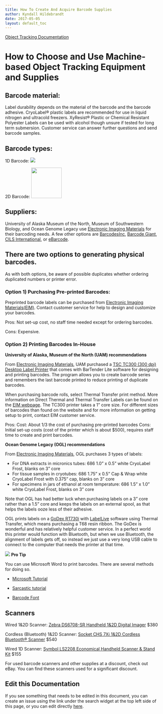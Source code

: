 ```yaml
---
title: How To Create And Acquire Barcode Supplies
author: Kyndall Hildebrandt
date: 2017-05-05
layout: default_toc
---
```


[Object Tracking Documentation](https://handbook.arctosdb.org/documentation/container.html)

# How to Choose and Use Machine-based Object Tracking Equipment and Supplies
 
## Barcode material:
Label durability depends on the material of the barcode and the barcode adhesive. CryoLabel® plastic labels are recommended for use in liquid nitrogen and ultracold freezers. XyResist® Plastic or Chemical Resistant Polyester Labels can be used with alcohol though unsure if tested for long term submersion. Customer service can answer further questions and send barcode samples.

## Barcode types:

1D Barcode: ![](https://raw.githubusercontent.com/ArctosDB/documentation-wiki/gh-pages/images/uploads/1D_2.png)

2D Barcode: <img src="https://raw.githubusercontent.com/ArctosDB/documentation-wiki/gh-pages/images/uploads/2D_2.png" width="100">

## Suppliers:

University of Alaska Museum of the North, Museum of Southwestern Biology, and Ocean Genome Legacy use [Electronic Imaging Materials](http://barcode-labels.com/) for their barcoding needs. A few other options are [BarcodesInc](http://www.barcodesinc.com/), [Barcode Giant](http://www.barcodegiant.com/), [CILS International](http://www.cils-international.com/us/), or [eBarcode](http://www.ebarcode.com/).

## There are two options to generating physical barcodes. 
As with both options, be aware of possible duplicates whether ordering duplicated numbers or printer error. 

### Option 1) Purchasing Pre-printed Barcodes:

Preprinted barcode labels can be purchased from [Electronic Imaging Materials(EIM)](http://barcode-labels.com/). Contact customer service for help to design and customize your barcodes.

Pros: Not set-up cost, no staff time needed except for ordering barcodes.

Cons: Expensive.

### Option 2) Printing Barcodes In-House

**University of Alaska, Museum of the North (UAM) recommendations**

From [Electronic Imaging Materials](http://barcode-labels.com/), UAM purchased a [TSC TC300 (300 dpi) Desktop Label Printer](http://barcode-labels.com/shop/printers/tsc-tc300/) that comes with BarTender Lite software for designing and printing barcodes. The program allows you to create barcode series and remembers the last barcode printed to reduce printing of duplicate barcodes. 

When purchasing barcode rolls, select Thermal Transfer print method. More information on Direct Thermal and Thermal Transfer Labels can be found on the [EIM webpage](http://barcode-labels.com/products/blank-labels/). The TC300 printer takes a 1” core size. For different sizes of barcodes than found on the website and for more information on getting setup to print, contact EIM customer service. 

Pros: Cost: About 1/3 the cost of purchasing pre-printed barcodes
Cons: Initial set-up costs (cost of the printer which is about $500), requires staff time to create and print barcodes.

**Ocean Genome Legacy (OGL) recommendations**

From [Electronic Imaging Materials](http://barcode-labels.com/), OGL purchases 3 types of labels:

 - For DNA extracts in micronics tubes: 686 1.0” x 0.5” white CryoLabel Frost, blanks on 3” core 
 - For tissue samples in cryotubes: 686 1.75” x 0.5” Cap & Wrap white CryoLabel Frost with 0.375” cap, blanks on 3” core 
 - For specimens in jars of ethanol at room temperature: 686 1.5” x 1.0” white CryoLabel Frost, blanks on 3” core 

Note that OGL has had better luck when purchasing labels on a 3” core rather than a 1.5” core and keeps the labels on an external spool, as that helps the labels ooze less of their adhesive.

OGL prints labels on a [GoDex RT730i](https://www.godexprinters.co.uk/desktop/rt730i) with [LabelLive](https://label.live/) software using Thermal Transfer, which means purchasing a T68 resin ribbon. The GoDex is wonderful and has relatively helpful customer service. In a perfect world this printer would function with Bluetooth, but when we use Bluetooth, the alignment of labels gets off, so instead we just use a very long USB cable to connect to the computer that needs the printer at that time.

![](https://raw.githubusercontent.com/ArctosDB/documentation-wiki/gh-pages/tutorial_images/Bear%20Pro.jpg) **Pro Tip** 

You can use Microsoft Word to print barcodes. There are several methods for doing so.

 - <a href="https://msdn.microsoft.com/en-us/library/hh745903(v=office.12).aspx" target="_blank">Microsoft Tutorial</a>

 - <a href="https://www.clearlyinventory.com/how-to-print-barcodes-with-excel-and-word" target="_blank">Sarcastic tutorial</a>
 
 - <a href="https://github.com/ArctosDB/arctos/issues/1560#issuecomment-396389903" target ="_blank">Barcode Font</a>


## Scanners

Wired 1&2D Scanner: [Zebra DS6708-SR Handheld 1&2D Digital Imager](http://barcode-labels.com/shop/scanners/zebra-ds6708-sr/) $380

Cordless (Bluetooth) 1&2D Scanner: [Socket CHS 7Xi 1&2D Cordless Bluetooth® Scanner](http://barcode-labels.com/shop/scanners/socket-chs-7xi-cordless-97071/) $540

Wired 1D Scanner: [Symbol LS2208 Economical Handheld Scanner & Stand Kit](http://barcode-labels.com/shop/scanners/zebra-ls2208/) $155

For used barcode scanners and other supplies at a discount, check out eBay. You can find these scanners used for a significant discount. 

## Edit this Documentation

If you see something that needs to be edited in this document, you can create an issue using the link under the search widget at the top left side of this page, or you can edit directly <a href="https://github.com/ArctosDB/documentation-wiki/edit/gh-pages/_how_to/Barcode-Supplies.markdown" target="_blank">here</a>.
